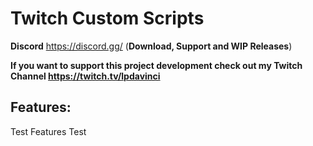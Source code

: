 # Twitch Custom Scripts

**Discord** https://discord.gg/ (**Download, Support and WIP Releases**)  

**If you want to support this project development check out my Twitch Channel https://twitch.tv/lpdavinci**  



## Features:
Test
Features
Test  